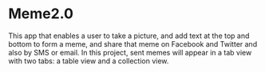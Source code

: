 # Meme2.0

This app that enables a user to take a picture, and add text at the top and bottom to form a meme, and share that meme on 
Facebook and Twitter and also by SMS or email. In this project, sent memes will appear in a tab view with two tabs: 
a table view and a collection view.

